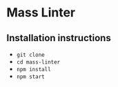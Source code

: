 # Mass Linter

## Installation instructions

- `git clone`
- `cd mass-linter`
- `npm install`
- `npm start`
